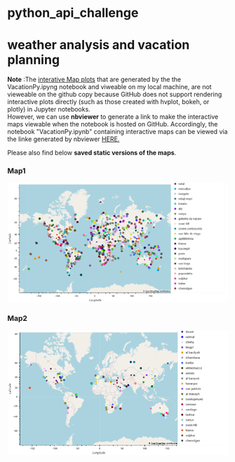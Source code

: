 # python_api_challenge
# weather analysis and vacation planning

**Note** :The <u>interative Map plots</u> that are generated by the the VacationPy.ipyng notebook and viweable on my local machine, are not vieweable on the github copy because GitHub does not support rendering interactive plots directly (such as those created with hvplot, bokeh, or plotly) in Jupyter notebooks. <br>
However, we can use **nbviewer** to generate a link to make the interactive maps viewable when the notebook is hosted on GitHub.
Accordingly, the notebook "VacationPy.ipynb" containing interactive maps can be viewed via the linke generated by nbviewer [HERE.](https://nbviewer.org/github/SunilduthBaichoo/python_api_challenge/blob/main/VacationPy.ipynb)

Please also find below **saved static versions of the maps**.

### Map1
















![city_map.png](image.png)





### Map2















![city_hotel_map](image-1.png)
